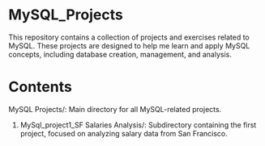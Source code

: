 # MySQL_Projects
This repository contains a collection of projects and exercises related to MySQL. These projects are designed to help me learn and apply MySQL concepts, including database creation, management, and analysis.

# **Contents**

MySQL Projects/: Main directory for all MySQL-related projects.
1. MySql_project1_SF Salaries Analysis/: Subdirectory containing the first project, focused on analyzing salary data from San Francisco.
